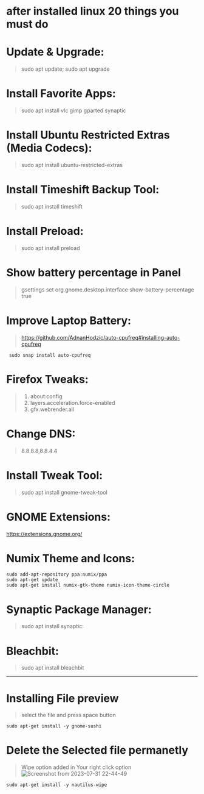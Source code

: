 # after installed linux 20 things you must do


# Update & Upgrade:
> sudo apt update; sudo apt upgrade

# Install Favorite Apps:
> sudo apt install vlc gimp gparted synaptic

# Install Ubuntu Restricted Extras (Media Codecs):
> sudo apt install ubuntu-restricted-extras

# Install Timeshift Backup Tool:
> sudo apt install timeshift

# Install Preload:
> sudo apt install preload
# Show battery percentage in Panel
> gsettings set org.gnome.desktop.interface show-battery-percentage true
# Improve Laptop Battery:
>  https://github.com/AdnanHodzic/auto-cpufreq#installing-auto-cpufreq
 ```
  sudo snap install auto-cpufreq
```
# Firefox Tweaks:
> 1. about:config
> 2. layers.acceleration.force-enabled
> 3. gfx.webrender.all

# Change DNS:
> 8.8.8.8,8.8.4.4

# Install Tweak Tool:
> sudo apt install gnome-tweak-tool

# GNOME Extensions:
https://extensions.gnome.org/

# Numix Theme and Icons:
```
sudo add-apt-repository ppa:numix/ppa
sudo apt-get update
sudo apt-get install numix-gtk-theme numix-icon-theme-circle
```

# Synaptic Package Manager:
> sudo apt install synaptic:

# Bleachbit:
> sudo apt install bleachbit
---
# Installing File preview 
> select the file and press space button
```
sudo apt-get install -y gnome-sushi
```
# Delete the Selected file permanetly 
> Wipe option added in Your right click option
![Screenshot from 2023-07-31 22-44-49](https://github.com/webdev-ashishk/Linux-Config/assets/127021921/79219735-38c2-40ba-bd09-04c5cadd9e56)

```
sudo apt-get install -y nautilus-wipe
```
